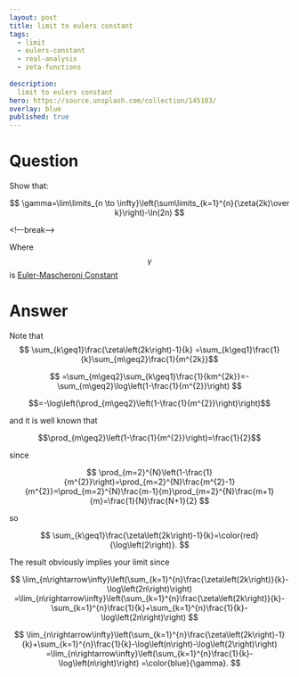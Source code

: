 ```yaml
---
layout: post
title: limit to eulers constant
tags:
  - limit 
  - eulers-constant
  - real-analysis
  - zeta-functions
  
description:  
  limit to eulers constant
hero: https://source.unsplash.com/collection/145103/
overlay: blue
published: true
---
```



# Question

Show that:

$$
\gamma=\lim\limits_{n \to \infty}\left(\sum\limits_{k=1}^{n}{\zeta(2k)\over k}\right)-\ln(2n) 
$$
 
<!–-break-–>

Where $$\gamma$$ is [Euler-Mascheroni Constant][1]

[1]: https://en.m.wikipedia.org/wiki/Euler%E2%80%93Mascheroni_constant

# Answer

Note that
$$
\sum_{k\geq1}\frac{\zeta\left(2k\right)-1}{k}
=\sum_{k\geq1}\frac{1}{k}\sum_{m\geq2}\frac{1}{m^{2k}}$$ 

$$
=\sum_{m\geq2}\sum_{k\geq1}\frac{1}{km^{2k}}=-\sum_{m\geq2}\log\left(1-\frac{1}{m^{2}}\right)
$$ 

$$=-\log\left(\prod_{m\geq2}\left(1-\frac{1}{m^{2}}\right)\right)$$ 

and it is well known that

 $$\prod_{m\geq2}\left(1-\frac{1}{m^{2}}\right)=\frac{1}{2}$$

 since 
 
 $$
 \prod_{m=2}^{N}\left(1-\frac{1}{m^{2}}\right)=\prod_{m=2}^{N}\frac{m^{2}-1}{m^{2}}=\prod_{m=2}^{N}\frac{m-1}{m}\prod_{m=2}^{N}\frac{m+1}{m}=\frac{1}{N}\frac{N+1}{2}
 $$ 
 
 so 
 
 $$
 \sum_{k\geq1}\frac{\zeta\left(2k\right)-1}{k}=\color{red}{\log\left(2\right)}.
 $$ 
 
 The result obviously implies your limit since

 $$
 \lim_{n\rightarrow\infty}\left(\sum_{k=1}^{n}\frac{\zeta\left(2k\right)}{k}-\log\left(2n\right)\right)
 =\lim_{n\rightarrow\infty}\left(\sum_{k=1}^{n}\frac{\zeta\left(2k\right)}{k}-\sum_{k=1}^{n}\frac{1}{k}+\sum_{k=1}^{n}\frac{1}{k}-\log\left(2n\right)\right)
 $$

 $$
 \lim_{n\rightarrow\infty}\left(\sum_{k=1}^{n}\frac{\zeta\left(2k\right)-1}{k}+\sum_{k=1}^{n}\frac{1}{k}-\log\left(n\right)-\log\left(2\right)\right)
 =\lim_{n\rightarrow\infty}\left(\sum_{k=1}^{n}\frac{1}{k}-\log\left(n\right)\right)
 =\color{blue}{\gamma}.
 $$